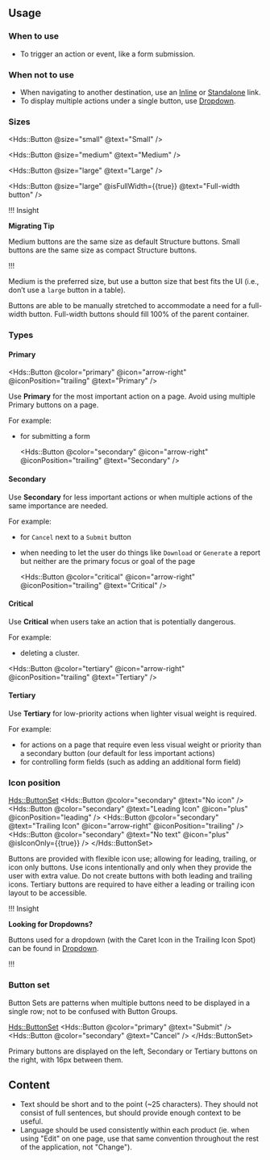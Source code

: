 ## Usage

### When to use

- To trigger an action or event, like a form submission.

### When not to use

- When navigating to another destination, use an [Inline](/components/link/inline/overview) or [Standalone](/components/link/standalone/overview) link.
- To display multiple actions under a single button, use [Dropdown](/components/dropdown/overview).

### Sizes

<Hds::Button @size="small" @text="Small" />

<Hds::Button @size="medium" @text="Medium" />

<Hds::Button @size="large" @text="Large" />

<Hds::Button @size="large" @isFullWidth={{true}} @text="Full-width button" />

!!! Insight

**Migrating Tip** 

Medium buttons are the same size as default Structure buttons. Small buttons are the same size as compact Structure buttons.

!!!

Medium is the preferred size, but use a button size that best fits the UI (i.e., don’t use a `large` button in a table).

Buttons are able to be manually stretched to accommodate a need for a full-width button. Full-width buttons should fill 100% of the parent container.




### Types

#### Primary

<Hds::Button @color="primary" @icon="arrow-right" @iconPosition="trailing" @text="Primary" />

Use **Primary** for the most important action on a page. Avoid using multiple Primary buttons on a page.

For example:

- for submitting a form

  <Hds::Button @color="secondary" @icon="arrow-right" @iconPosition="trailing" @text="Secondary" />

#### Secondary

Use **Secondary** for less important actions or when multiple actions of the same importance are needed.

For example:

- for `Cancel` next to a `Submit` button
- when needing to let the user do things like `Download` or `Generate` a report but neither are the primary focus or goal of the page

  <Hds::Button @color="critical" @icon="arrow-right" @iconPosition="trailing" @text="Critical" />

#### Critical

Use **Critical** when users take an action that is potentially dangerous.

For example:

- deleting a cluster.

<Hds::Button @color="tertiary" @icon="arrow-right" @iconPosition="trailing" @text="Tertiary" />

#### Tertiary

Use **Tertiary** for low-priority actions when lighter visual weight is required.

For example:

- for actions on a page that require even less visual weight or priority than a secondary button (our default for less important actions)
- for controlling form fields (such as adding an additional form field)

### Icon position

  <Hds::ButtonSet>
    <Hds::Button @color="secondary" @text="No icon" />
    <Hds::Button @color="secondary" @text="Leading Icon" @icon="plus" @iconPosition="leading" />
    <Hds::Button @color="secondary" @text="Trailing Icon" @icon="arrow-right" @iconPosition="trailing" />
    <Hds::Button @color="secondary" @text="No text" @icon="plus" @isIconOnly={{true}} />
  </Hds::ButtonSet>

Buttons are provided with flexible icon use; allowing for leading, trailing, or icon only buttons. Use icons intentionally and only when they provide the user with extra value. Do not create buttons with both leading and trailing icons. Tertiary buttons are required to have either a leading or trailing icon layout to be accessible.

!!! Insight

**Looking for Dropdowns?**

Buttons used for a dropdown (with the Caret Icon in the Trailing Icon Spot) can be found in [Dropdown](/components/dropdown/overview).

!!!

### Button set

Button Sets are patterns when multiple buttons need to be displayed in a single row; not to be confused with Button Groups.

  <Hds::ButtonSet>
    <Hds::Button @color="primary" @text="Submit" />
    <Hds::Button @color="secondary" @text="Cancel" />
  </Hds::ButtonSet>

Primary buttons are displayed on the left, Secondary or Tertiary buttons on the right, with 16px between them.

## Content

- Text should be short and to the point (~25 characters). They should not consist of full sentences, but should provide enough context to be useful.
- Language should be used consistently within each product (ie. when using "Edit" on one page, use that same convention throughout the rest of the application, not "Change").
